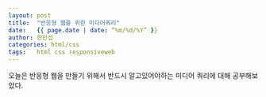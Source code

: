 ```yaml
---
layout: post
title:  "반응형 웹을 위한 미디어쿼리"
date:   {{ page.date | date: “%m/%d/%Y” }}
author: 한만섭
categories: html/css
tags:	html css responsiveweb
---
```


오늘은 반응형 웹을 만들기 위해서 반드시 알고있어야하는 미디어 쿼리에 대해 공부해보았다. 
